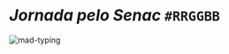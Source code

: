 # ***Jornada pelo Senac*** `#RRGGBB`
![mad-typing](https://github.com/user-attachments/assets/ddf25905-da79-42bb-a94f-48509483fc25)

